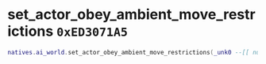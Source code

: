 # set_actor_obey_ambient_move_restrictions `0xED3071A5`

```lua
natives.ai_world.set_actor_obey_ambient_move_restrictions(_unk0 --[[ number ]], _unk1 --[[ number ]])
```